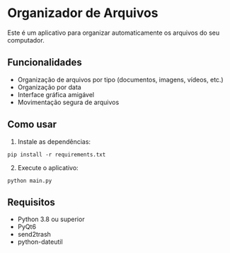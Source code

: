 # Organizador de Arquivos

Este é um aplicativo para organizar automaticamente os arquivos do seu computador.

## Funcionalidades

- Organização de arquivos por tipo (documentos, imagens, vídeos, etc.)
- Organização por data
- Interface gráfica amigável
- Movimentação segura de arquivos

## Como usar

1. Instale as dependências:
```
pip install -r requirements.txt
```

2. Execute o aplicativo:
```
python main.py
```

## Requisitos

- Python 3.8 ou superior
- PyQt6
- send2trash
- python-dateutil 